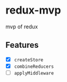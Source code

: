 # redux-mvp
mvp of redux

## Features

* [x] `createStore`
* [x] `combineReducers`
* [ ] `applyMiddleware`
